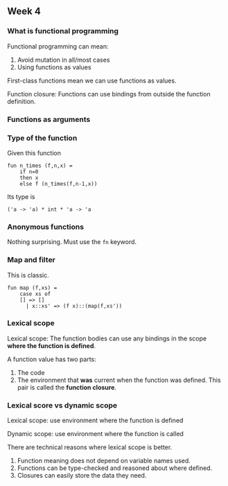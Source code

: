 ## Week 4

### What is functional programming

Functional programming can mean:
1. Avoid mutation in all/most cases
2. Using functions as values

First-class functions mean we can use functions 
as values.

Function closure: Functions can use 
bindings from outside the function definition.

### Functions as arguments

### Type of the function

Given this function
```
fun n_times (f,n,x) = 
    if n=0
    then x
    else f (n_times(f,n-1,x))
```

Its type is 
```
('a -> 'a) * int * 'a -> 'a
```

### Anonymous functions

Nothing surprising. Must use the `fn` keyword.

### Map and filter

This is classic.
```
fun map (f,xs) =
    case xs of
	[] => []
      | x::xs' => (f x)::(map(f,xs'))
```

### Lexical scope

Lexical scope: The function bodies can use any bindings
in the scope **where the function is defined**.

A function value has two parts:
1. The code
2. The environment that **was** current when the function was defined.
This pair is called the **function closure**.


### Lexical score vs dynamic scope

Lexical scope: use environment where the function is defined

Dynamic scope: use environment where the function is called

There are technical reasons where lexical scope is better.
1. Function meaning does not depend on variable names used.
2. Functions can be type-checked and reasoned about where defined.
3. Closures can easily store the data they need.
